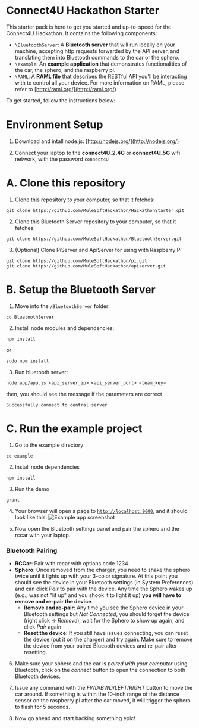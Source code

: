 Connect4U Hackathon Starter
================

This starter pack is here to get you started and up-to-speed for the Connect4U Hackathon.
It contains the following components:

- `\BluetoothServer`: A **Bluetooth server** that will run locally on your machine, accepting http requests forwarded by
the API server, and translating them into Bluetooth commands to the car or the sphero.
- `\example`: An **example application** that demonstrates functionalities of the car, the sphero,
and the raspberry pi.
- `\RAML`: A **RAML file** that describes the RESTful API you'll be interacting with to control all
your device. For more information on RAML, please refer to [http://raml.org/](http://raml.org/)

To get started, follow the instructions below:

Environment Setup
=================

1. Download and intall node.js: [http://nodejs.org/](http://nodejs.org/)

2. Connect your laptop to the **connect4U_2.4G** or **connect4U_5G** wifi network, with the password `connect4U`

A. Clone this repository
=======================

1. Clone this repository to your computer, so that it
  fetches:
  ```
  git clone https://github.com/MuleSoftHackathon/HackathonStarter.git
  ```
2. Clone this Bluetooth Server repository to your computer, so that it
  fetches:
  ```
  git clone https://github.com/MuleSoftHackathon/BluetoothServer.git
  ```
3. (Optional) Clone PiServer and ApiServer for using with Raspberry Pi
  ```
  git clone https://github.com/MuleSoftHackathon/pi.git
  git clone https://github.com/MuleSoftHackathon/apiserver.git
  ```

B. Setup the Bluetooth Server
==================================

1. Move into the `/BluetoothServer` folder:
  ```
  cd BluetoothServer
  ```

2. Install node modules and dependencies:
  ```
  npm install
  ```
  or
  ```
  sudo npm install
  ```

3. Run bluetooth server:
  ```
  node app/app.js <api_server_ip> <api_server_port> <team_key>
  ```
  then, you should see the message if the parameters are correct
  ```
  Successfully connect to central server
  ```  

C. Run the example project
====================

1. Go to the example directory
  ```
  cd example
  ```

2. Install node dependencies
  ```
  npm install
  ```

3. Run the demo
  ```
  grunt
  ```

4. Your browser will open a page to [`http://localhost:9000`](http://localhost:9000),
  and it should look like this:
  ![Example app screenshot](http://imgur.com/lt7iAdr.png)

5. Now open the Bluetooth settings panel and pair the sphero and the rccar with
your laptop.
  ### Bluetooth Pairing

  * **RCCar**: Pair with rccar with options code 1234.
  * **Sphero**: Once removed from the charger, you need to shake the sphero twice until it lights up with your 3-color signature. At this point you should see the device in your Bluetooth settings (in System Preferences) and can click *Pair* to pair with the device. Any time the Sphero wakes up (e.g., was not "lit up" and you shook it to light it up) **you will have to remove and re-pair the device**.
    * **Remove and re-pair**: Any time you see the Sphero device in your Bluetooth settings but *Not Connected*, you should forget the device (right click -> *Remove*), wait for the Sphero to show up again, and click *Pair* again.
    * **Reset the device**: If you still have issues connecting, you can reset the device (put it on the charger) and try again. Make sure to remove the device from your paired Blueooth devices and re-pair after resetting.

6. Make sure your sphero and the car is *paired with your computer* using Bluetooth, click on the
*connect* button to open the connection to both Bluetooth devices.

7. Issue any command with the *FWD*/*BWD*/*LEFT*/*RIGHT* button to move the car around.
If something is within the 10-inch range of the distance sensor on the raspberry pi after the
car moved, it will trigger the sphero to flash for 5 seconds.

8. Now go ahead and start hacking something epic!
